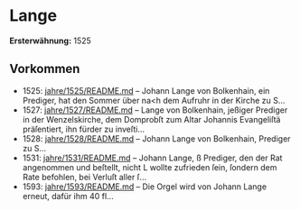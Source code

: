 # Lange

**Ersterwähnung:** 1525

## Vorkommen
- 1525: [jahre/1525/README.md](../jahre/1525/README.md) – Johann Lange von Bolkenhain, ein Prediger, hat
den Sommer über na<h dem Aufruhr in der Kirche zu
S...
- 1527: [jahre/1527/README.md](../jahre/1527/README.md) – Lange von
Bolkenhain, jeßiger Prediger in der Wenzelskirche, dem
Domprobſt zum Altar Johannis Evangeliſtä präſentiert,
ihn fürder zu inveſti...
- 1528: [jahre/1528/README.md](../jahre/1528/README.md) – Johann Lange von Bolkenhain, Prediger zu
S...
- 1531: [jahre/1531/README.md](../jahre/1531/README.md) – Johann Lange, ß
Prediger, den der Rat angenommen und beſtellt, nicht L
wollte zufrieden ſein, ſondern dem Rate befohlen, bei
Verluſt aller ſ...
- 1593: [jahre/1593/README.md](../jahre/1593/README.md) – Die Orgel wird von Johann Lange erneut, dafür ihm
40 fl...
